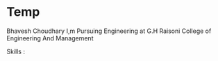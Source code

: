 # Temp
Bhavesh Choudhary
I,m Pursuing Engineering at G.H Raisoni College of Engineering And Management 

Skills : 

